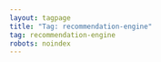 ```yaml
---
layout: tagpage
title: "Tag: recommendation-engine"
tag: recommendation-engine
robots: noindex
---
```

